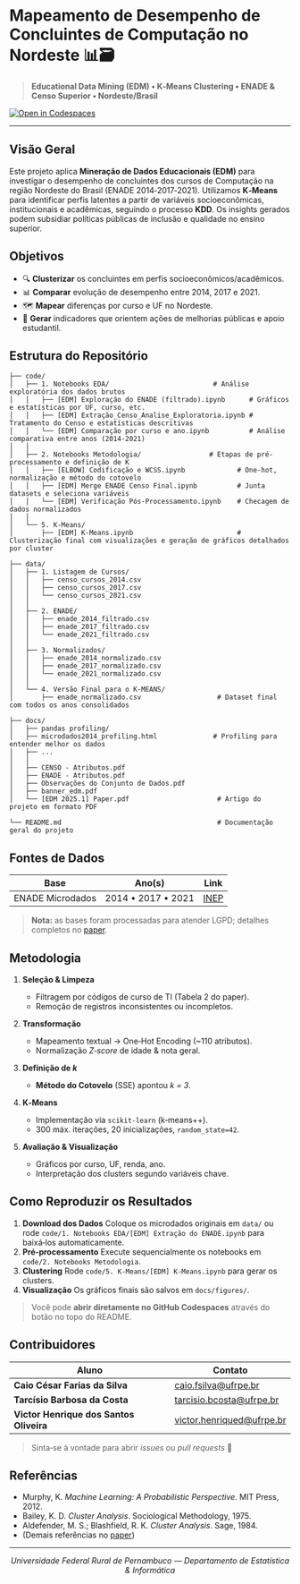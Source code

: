 # Mapeamento de Desempenho de Concluintes de Computação no Nordeste 📊🗃️

> **Educational Data Mining (EDM) • K‑Means Clustering • ENADE & Censo Superior • Nordeste/Brasil**

[![Open in Codespaces](https://classroom.github.com/assets/launch-codespace-2972f46106e565e64193e422d61a12cf1da4916b45550586e14ef0a7c637dd04.svg)](https://classroom.github.com/open-in-codespaces?assignment_repo_id=19867014)

---

## Visão Geral

Este projeto aplica **Mineração de Dados Educacionais (EDM)** para investigar o desempenho de concluintes dos cursos de Computação na região Nordeste do Brasil (ENADE 2014‑2017‑2021). Utilizamos **K‑Means** para identificar perfis latentes a partir de variáveis socioeconômicas, institucionais e acadêmicas, seguindo o processo **KDD**. Os insights gerados podem subsidiar políticas públicas de inclusão e qualidade no ensino superior.

## Objetivos

* 🔍 **Clusterizar** os concluintes em perfis socioeconômicos/acadêmicos.
* 📊 **Comparar** evolução de desempenho entre 2014, 2017 e 2021.
* 🗺️ **Mapear** diferenças por curso e UF no Nordeste.
* 🎯 **Gerar** indicadores que orientem ações de melhorias públicas e apoio estudantil.

## Estrutura do Repositório

```text
├── code/
│   ├── 1. Notebooks EDA/                          # Análise exploratória dos dados brutos
│   │   ├── [EDM] Exploração do ENADE (filtrado).ipynb      # Gráficos e estatísticas por UF, curso, etc.
│   │   ├── [EDM] Extração_Censo_Analise_Exploratoria.ipynb # Tratamento do Censo e estatísticas descritivas
│   │   └── [EDM] Comparação por curso e ano.ipynb          # Análise comparativa entre anos (2014-2021)
│   │
│   ├── 2. Notebooks Metodologia/                 # Etapas de pré-processamento e definição de K
│   │   ├── [ELBOW] Codificação e WCSS.ipynb             # One-hot, normalização e método do cotovelo
│   │   ├── [EDM] Merge ENADE Censo Final.ipynb          # Junta datasets e seleciona variáveis
│   │   └── [EDM] Verificação Pós-Processamento.ipynb    # Checagem de dados normalizados
│   │
│   └── 5. K-Means/
│       ├── [EDM] K-Means.ipynb                          # Clusterização final com visualizações e geração de gráficos detalhados por cluster

├── data/
│   ├── 1. Listagem de Cursos/
│   │   ├── censo_cursos_2014.csv
│   │   ├── censo_cursos_2017.csv
│   │   └── censo_cursos_2021.csv
│   │
│   ├── 2. ENADE/
│   │   ├── enade_2014_filtrado.csv
│   │   ├── enade_2017_filtrado.csv
│   │   └── enade_2021_filtrado.csv
│   │
│   ├── 3. Normalizados/
│   │   ├── enade_2014_normalizado.csv
│   │   ├── enade_2017_normalizado.csv
│   │   └── enade_2021_normalizado.csv
│   │
│   └── 4. Versão Final para o K-MEANS/
│       ├── enade_normalizado.csv                   # Dataset final com todos os anos consolidados

├── docs/
│   ├── pandas profiling/
│   ├── microdados2014_profiling.html              # Profiling para entender melhor os dados
│   ├── ...
│   │
│   ├── CENSO - Atributos.pdf
│   ├── ENADE - Atributos.pdf
│   ├── Observações do Conjunto de Dados.pdf
│   ├── banner_edm.pdf
│   └── [EDM 2025.1] Paper.pdf                      # Artigo do projeto em formato PDF

└── README.md                                       # Documentação geral do projeto
```

## Fontes de Dados

| Base                       | Ano(s)             | Link                                                                                     |
| -------------------------- | ------------------ | ---------------------------------------------------------------------------------------- |
| ENADE Microdados           | 2014 • 2017 • 2021 | [INEP](https://www.gov.br/inep/pt-br/acesso-a-informacao/dados-abertos/microdados/enade) |

> **Nota:** as bases foram processadas para atender LGPD; detalhes completos no [paper](docs/EDM_Paper.pdf).

## Metodologia

1. **Seleção & Limpeza**

   * Filtragem por códigos de curso de TI (Tabela 2 do paper).
   * Remoção de registros inconsistentes ou incompletos.
2. **Transformação**

   * Mapeamento textual → One‑Hot Encoding (\~110 atributos).
   * Normalização *Z‑score* de idade & nota geral.
3. **Definição de *k***

   * **Método do Cotovelo** (SSE) apontou *k = 3*.
4. **K‑Means**

   * Implementação via `scikit‑learn` (k‑means++).
   * 300 máx. iterações, 20 inicializações, `random_state=42`.
5. **Avaliação & Visualização**

   * Gráficos por curso, UF, renda, ano.
   * Interpretação dos clusters segundo variáveis chave.

## Como Reproduzir os Resultados

1. **Download dos Dados**
   Coloque os microdados originais em `data/` ou rode `code/1. Notebooks EDA/[EDM] Extração do ENADE.ipynb` para baixá‑los automaticamente.
2. **Pré‑processamento**
   Execute sequencialmente os notebooks em `code/2. Notebooks Metodologia`.
3. **Clustering**
   Rode `code/5. K-Means/[EDM] K-Means.ipynb` para gerar os clusters.
4. **Visualização**
   Os gráficos finais são salvos em `docs/figures/`.

> Você pode **abrir diretamente no GitHub Codespaces** através do botão no topo do README.

## Contribuidores

| Aluno                                   |  Contato                                                      |
| --------------------------------------- | ------------------------------------------------------------- |
| **Caio César Farias da Silva**          | [caio.fsilva@ufrpe.br](mailto:caio.fsilva@ufrpe.br)           |
| **Tarcísio Barbosa da Costa**           | [tarcisio.bcosta@ufrpe.br](mailto:tarcisio.bcosta@ufrpe.br)   |
| **Victor Henrique dos Santos Oliveira** | [victor.henriqued@ufrpe.br](mailto:victor.henriqued@ufrpe.br) |

> Sinta‑se à vontade para abrir *issues* ou *pull requests* 💙

## Referências

* Murphy, K. *Machine Learning: A Probabilistic Perspective*. MIT Press, 2012.
* Bailey, K. D. *Cluster Analysis*. Sociological Methodology, 1975.
* Aldefender, M. S.; Blashfield, R. K. *Cluster Analysis*. Sage, 1984.
* (Demais referências no [paper](docs/EDM_Paper.pdf))

---

<p align="center"><em>
Universidade Federal Rural de Pernambuco — Departamento de Estatística & Informática
</em></p>